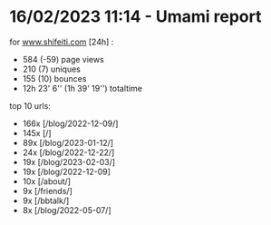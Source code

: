 # 16/02/2023 11:14 - Umami report
for www.shifeiti.com [24h] :

 - 584 (-59) page views
 - 210 (7) uniques
 - 155 (10) bounces
 - 12h 23' 6'' (1h 39' 19'') totaltime


top 10 urls:
 - 166x [/blog/2022-12-09/]
 - 145x [/]
 - 89x [/blog/2023-01-12/]
 - 24x [/blog/2022-12-22/]
 - 19x [/blog/2023-02-03/]
 - 19x [/blog/2022-12-09]
 - 10x [/about/]
 - 9x [/friends/]
 - 9x [/bbtalk/]
 - 8x [/blog/2022-05-07/]


